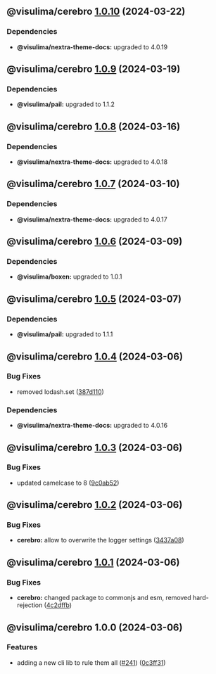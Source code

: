## @visulima/cerebro [1.0.10](https://github.com/visulima/visulima/compare/@visulima/cerebro@1.0.9...@visulima/cerebro@1.0.10) (2024-03-22)



### Dependencies

* **@visulima/nextra-theme-docs:** upgraded to 4.0.19

## @visulima/cerebro [1.0.9](https://github.com/visulima/visulima/compare/@visulima/cerebro@1.0.8...@visulima/cerebro@1.0.9) (2024-03-19)



### Dependencies

* **@visulima/pail:** upgraded to 1.1.2

## @visulima/cerebro [1.0.8](https://github.com/visulima/visulima/compare/@visulima/cerebro@1.0.7...@visulima/cerebro@1.0.8) (2024-03-16)



### Dependencies

* **@visulima/nextra-theme-docs:** upgraded to 4.0.18

## @visulima/cerebro [1.0.7](https://github.com/visulima/visulima/compare/@visulima/cerebro@1.0.6...@visulima/cerebro@1.0.7) (2024-03-10)



### Dependencies

* **@visulima/nextra-theme-docs:** upgraded to 4.0.17

## @visulima/cerebro [1.0.6](https://github.com/visulima/visulima/compare/@visulima/cerebro@1.0.5...@visulima/cerebro@1.0.6) (2024-03-09)



### Dependencies

* **@visulima/boxen:** upgraded to 1.0.1

## @visulima/cerebro [1.0.5](https://github.com/visulima/visulima/compare/@visulima/cerebro@1.0.4...@visulima/cerebro@1.0.5) (2024-03-07)



### Dependencies

* **@visulima/pail:** upgraded to 1.1.1

## @visulima/cerebro [1.0.4](https://github.com/visulima/visulima/compare/@visulima/cerebro@1.0.3...@visulima/cerebro@1.0.4) (2024-03-06)


### Bug Fixes

* removed lodash.set ([387d110](https://github.com/visulima/visulima/commit/387d110f715d295457d8cb34f6cbd900856e92a3))



### Dependencies

* **@visulima/nextra-theme-docs:** upgraded to 4.0.16

## @visulima/cerebro [1.0.3](https://github.com/visulima/visulima/compare/@visulima/cerebro@1.0.2...@visulima/cerebro@1.0.3) (2024-03-06)


### Bug Fixes

* updated camelcase to 8 ([9c0ab52](https://github.com/visulima/visulima/commit/9c0ab523ec5234e1bf1b958a1204414fdafed5cd))

## @visulima/cerebro [1.0.2](https://github.com/visulima/visulima/compare/@visulima/cerebro@1.0.1...@visulima/cerebro@1.0.2) (2024-03-06)


### Bug Fixes

* **cerebro:** allow to overwrite the logger settings ([3437a08](https://github.com/visulima/visulima/commit/3437a081cf5d304cf9bd79b62b159bb10242c92f))

## @visulima/cerebro [1.0.1](https://github.com/visulima/visulima/compare/@visulima/cerebro@1.0.0...@visulima/cerebro@1.0.1) (2024-03-06)


### Bug Fixes

* **cerebro:** changed package to commonjs and esm, removed hard-rejection ([4c2dffb](https://github.com/visulima/visulima/commit/4c2dffba479b3c29eef833f9535b98e4c1bf9c44))

## @visulima/cerebro 1.0.0 (2024-03-06)


### Features

* adding a new cli lib to rule them all ([#241](https://github.com/visulima/visulima/issues/241)) ([0c3ff31](https://github.com/visulima/visulima/commit/0c3ff31ab351c39cb3b2653b5f1a7aa3b417ff2c))
